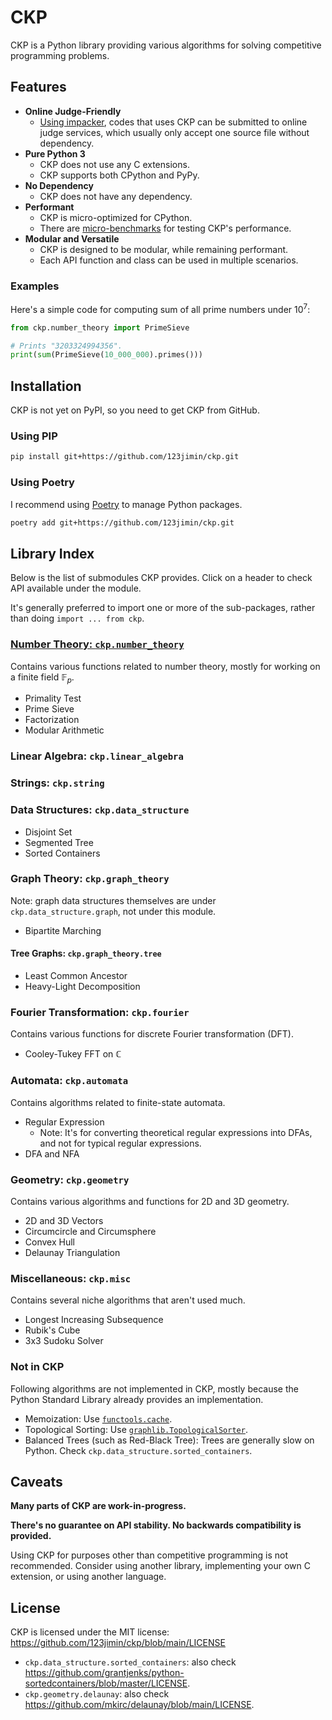 # CKP

CKP is a Python library providing various algorithms for solving competitive programming problems.

## Features

- **Online Judge-Friendly**
  - [Using impacker](impacker.md), codes that uses CKP can be submitted to online judge services, which usually only accept one source file without dependency.
- **Pure Python 3**
  - CKP does not use any C extensions.
  - CKP supports both CPython and PyPy.
- **No Dependency**
  - CKP does not have any dependency.
- **Performant**
  - CKP is micro-optimized for CPython.
  - There are [micro-benchmarks](./benchmark/index.md) for testing CKP's performance.
- **Modular and Versatile**
  - CKP is designed to be modular, while remaining performant.
  - Each API function and class can be used in multiple scenarios.

### Examples

Here's a simple code for computing sum of all prime numbers under $10^7$:

```py
from ckp.number_theory import PrimeSieve

# Prints "3203324994356".
print(sum(PrimeSieve(10_000_000).primes()))
```

## Installation

CKP is not yet on PyPI, so you need to get CKP from GitHub.

### Using PIP

```sh
pip install git+https://github.com/123jimin/ckp.git
```

### Using Poetry

I recommend using [Poetry](https://python-poetry.org/) to manage Python packages.

```sh
poetry add git+https://github.com/123jimin/ckp.git
```

## Library Index

Below is the list of submodules CKP provides. Click on a header to check API available under the module.

It's generally preferred to import one or more of the sub-packages, rather than doing `import ... from ckp`.

### [Number Theory: `ckp.number_theory`](./number_theory/index.md)

Contains various functions related to number theory, mostly for working on a finite field $\mathbb{F}_p$.

- Primality Test
- Prime Sieve
- Factorization
- Modular Arithmetic

### Linear Algebra: `ckp.linear_algebra`

### Strings: `ckp.string`

### Data Structures: `ckp.data_structure`

- Disjoint Set
- Segmented Tree
- Sorted Containers

### Graph Theory: `ckp.graph_theory`

Note: graph data structures themselves are under `ckp.data_structure.graph`, not under this module.

- Bipartite Marching

#### Tree Graphs: `ckp.graph_theory.tree`

- Least Common Ancestor
- Heavy-Light Decomposition

### Fourier Transformation: `ckp.fourier`

Contains various functions for discrete Fourier transformation (DFT).

- Cooley-Tukey FFT on $\mathbb{C}$

### Automata: `ckp.automata`

Contains algorithms related to finite-state automata.

- Regular Expression
  - Note: It's for converting theoretical regular expressions into DFAs, and not for typical regular expressions.
- DFA and NFA

### Geometry: `ckp.geometry`

Contains various algorithms and functions for 2D and 3D geometry.

- 2D and 3D Vectors
- Circumcircle and Circumsphere
- Convex Hull
- Delaunay Triangulation

### Miscellaneous: `ckp.misc`

Contains several niche algorithms that aren't used much.

- Longest Increasing Subsequence
- Rubik's Cube
- 3x3 Sudoku Solver

### Not in CKP

Following algorithms are not implemented in CKP, mostly because the Python Standard Library already provides an implementation.

- Memoization: Use [`functools.cache`](https://docs.python.org/3/library/functools.html#functools.cache).
- Topological Sorting: Use [`graphlib.TopologicalSorter`](https://docs.python.org/3/library/graphlib.html#graphlib.TopologicalSorter).
- Balanced Trees (such as Red-Black Tree): Trees are generally slow on Python. Check `ckp.data_structure.sorted_containers`.

## Caveats

**Many parts of CKP are work-in-progress.**

**There's no guarantee on API stability. No backwards compatibility is provided.**

Using CKP for purposes other than competitive programming is not recommended. Consider using another library, implementing your own C extension, or using another language.

## License

CKP is licensed under the MIT license: <https://github.com/123jimin/ckp/blob/main/LICENSE>

- `ckp.data_structure.sorted_containers`: also check <https://github.com/grantjenks/python-sortedcontainers/blob/master/LICENSE>.
- `ckp.geometry.delaunay`: also check <https://github.com/mkirc/delaunay/blob/main/LICENSE>.